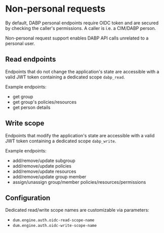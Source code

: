 # Non-personal requests

By default, DABP personal endpoints require OIDC token and are secured by checking the caller's permissions. A caller is i.e. a CIM/DABP person.

Non-personal request support enables DABP API calls unrelated to a personal user.

## Read endpoints

Endpoints that do not change the application's state are accessible with a valid JWT token containing a dedicated scope `dabp_read`.

Example endpoints:
- get group
- get group's policies/resources
- get person details

## Write scope

Endpoints that modify the application's state are accessible with a valid JWT token containing a dedicated scope `dabp_write`.

Example endpoints:
- add/remove/update subgroup
- add/remove/update policies
- add/remove/update resources
- add/remove/update group member
- assign/unassign group/member policies/resources/permissions

## Configuration

Dedicated read/write scope names are customizable via parameters:
- `dum.engine.auth.oidc-read-scope-name`
- `dum.engine.auth.oidc-write-scope-name`